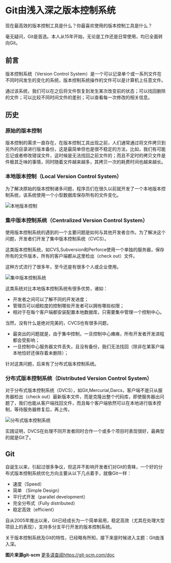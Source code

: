 # Git由浅入深之版本控制系统

现在最高效的版本控制工具是什么？你最喜欢使用的版本控制工具是什么？

毫无疑问，Git是首选。本人从15年开始，无论是工作还是日常使用，均已全面转向Git。

## 前言 

版本控制系统（Version Control System）是一个可以记录单个或一系列文件在不同时间发生的变化的系统，版本控制系统操作的文件可以是计算机上任意文件。

通过该系统，我们可以在之后将文件恢复到发生某次改变前的状态；可以找回删除的文件；可以比较不同时间文件的差别；可以查看每一次修改的相关信息。

## 历史

### 原始的版本控制

版本控制的需求一直存在，在版本控制工具出现之前，人们通常通过将文件拷贝到另外的目录进行版本备份，这是最简单但也是很不稳定的方法，比如，我们有可能忘记或者修改错误文件，这时候是无法找回之前文件的；而且不定时的拷贝文件是件极其乏味的事情，同时随着文件越来越多，其拷贝一次的耗费时间也越来越长。

### 本地版本控制（Local Version Control System）

为了解决原始的版本控制诸多问题，程序员们在很久以前就开发了一个本地版本控制系统，该系统使用一个小型数据库保存所有的文件变化。

![本地版本控制](http://blog.codingplayboy.com/wp-content/uploads/2017/01/git-local-vcs.png)

 

### 集中版本控制系统（Centralized Version Control System）

使用版本控制系统的遇到的一个主要问题是如何与其他开发者合作。为了解决这个问题，开发者们开发了集中版本控制系统（CVCS）。

这类版本控制系统，如CVS,Subversion和Perforce使用一个单独的服务器，保存所有的文件版本，所有的客户端都从这里检出（check out）文件。

这种方式流行了很多年，至今还是有很多个人或企业使用。

![集中版本控制系统](http://blog.codingplayboy.com/wp-content/uploads/2017/01/git-centralized-vcs.png)

 

这类系统对比本地版本控制系统有很多优势，诸如：

- 开发者之间可以了解不同的开发进度；
- 管理员可以细粒度的控制哪些开发者可以拥有哪些权限；
- 相对于在每个客户端都安装配置本地数据库，只需要集中管理一个控制中心。

当然，没有什么是绝对完美的，CVCS也有很多问题，

- 最突出的问题就是，由于集中控制，一旦控制中心瘫痪，所有开发者开发进程都会受影响；
- 一旦控制中心服务器文件丢失，且没有备份，我们无法找回（除非在某客户端本地恰好还保存着未删除）；

针对这类问题，后来有了分布式版本控制系统。

### 分布式版本控制系统（Distributed Version Control System）

对于分布式版本控制系统（DVCS），如Git,Mercurial,Darcs，客户端不是只从服务器检出（check out）最新版本文件，而是克隆出整个代码库，即使服务器出问题了，我们也能从客户端找回文件，而且每个客户端依然可以在本地进行版本控制，等待服务器修复后，再上传。

![分布式版本控制系统](http://blog.codingplayboy.com/wp-content/uploads/2017/01/git-distributed-vcs.png)

实践证明，DVCS在处理不同开发者同时合作一个或多个项目时表现很好，最典型的就是Git了。

## Git

自诞生以来，引起过很多争议，但这并不影响开发者们对Git的青睐，一个好的分布式版本控制系统优化方向主要从以下几点着手，就像Git一样：

- 速度（Speed）
- 简单 （Simple Design）
- 平行式开发（parallel development）
- 完全分布式（Fully distributed）
- 稳定高效（efficient）

自从2005年推出以来，Git已经成长为一个简单易用，稳定高效（尤其在处理大型项目上的表现），支持多分支平行开发的版本控制系统。

关于版本控制系统及Git的特性，已经略有所知，接下来是时候进入主题：Git由浅入深。

**图片来源git-scm**
[更多请查阅https://git-scm.com/doc](https://git-scm.com/doc)
